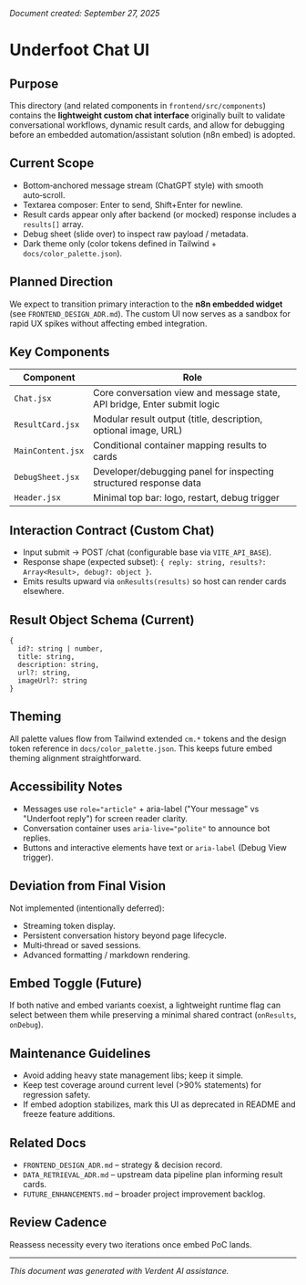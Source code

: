 _Document created: September 27, 2025_

# Underfoot Chat UI

## Purpose

This directory (and related components in `frontend/src/components`) contains the **lightweight custom chat interface** originally built to validate conversational workflows, dynamic result cards, and allow for debugging before an embedded automation/assistant solution (n8n embed) is adopted.

## Current Scope

- Bottom‑anchored message stream (ChatGPT style) with smooth auto‑scroll.
- Textarea composer: Enter to send, Shift+Enter for newline.
- Result cards appear only after backend (or mocked) response includes a `results[]` array.
- Debug sheet (slide over) to inspect raw payload / metadata.
- Dark theme only (color tokens defined in Tailwind + `docs/color_palette.json`).

## Planned Direction

We expect to transition primary interaction to the **n8n embedded widget** (see `FRONTEND_DESIGN_ADR.md`). The custom UI now serves as a sandbox for rapid UX spikes without affecting embed integration.

## Key Components

| Component | Role |
| - | - |
| `Chat.jsx` | Core conversation view and message state, API bridge, Enter submit logic |
| `ResultCard.jsx` | Modular result output (title, description, optional image, URL) |
| `MainContent.jsx` | Conditional container mapping results to cards |
| `DebugSheet.jsx` | Developer/debugging panel for inspecting structured response data |
| `Header.jsx` | Minimal top bar: logo, restart, debug trigger |

## Interaction Contract (Custom Chat)

- Input submit -> POST /chat (configurable base via `VITE_API_BASE`).
- Response shape (expected subset): `{ reply: string, results?: Array<Result>, debug?: object }`.
- Emits results upward via `onResults(results)` so host can render cards elsewhere.

## Result Object Schema (Current)

```
{
  id?: string | number,
  title: string,
  description: string,
  url?: string,
  imageUrl?: string
}
```

## Theming

All palette values flow from Tailwind extended `cm.*` tokens and the design token reference in `docs/color_palette.json`. This keeps future embed theming alignment straightforward.

## Accessibility Notes

- Messages use `role="article"` + aria-label ("Your message" vs "Underfoot reply") for screen reader clarity.
- Conversation container uses `aria-live="polite"` to announce bot replies.
- Buttons and interactive elements have text or `aria-label` (Debug View trigger).

## Deviation from Final Vision

Not implemented (intentionally deferred):

- Streaming token display.
- Persistent conversation history beyond page lifecycle.
- Multi‑thread or saved sessions.
- Advanced formatting / markdown rendering.

## Embed Toggle (Future)

If both native and embed variants coexist, a lightweight runtime flag can select between them while preserving a minimal shared contract (`onResults`, `onDebug`).

## Maintenance Guidelines

- Avoid adding heavy state management libs; keep it simple.
- Keep test coverage around current level (>90% statements) for regression safety.
- If embed adoption stabilizes, mark this UI as deprecated in README and freeze feature additions.

## Related Docs

- `FRONTEND_DESIGN_ADR.md` – strategy & decision record.
- `DATA_RETRIEVAL_ADR.md` – upstream data pipeline plan informing result cards.
- `FUTURE_ENHANCEMENTS.md` – broader project improvement backlog.

## Review Cadence

Reassess necessity every two iterations once embed PoC lands.

---

_This document was generated with Verdent AI assistance._
